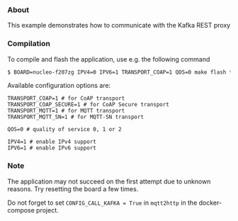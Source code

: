 ### About

This example demonstrates how to communicate with the Kafka REST proxy

### Compilation

To compile and flash the application, use e.g. the following command

```bash
$ BOARD=nucleo-f207zg IPV4=0 IPV6=1 TRANSPORT_COAP=1 QOS=0 make flash term
```

Available configuration options are:

    TRANSPORT_COAP=1 # for CoAP transport
    TRANSPORT_COAP_SECURE=1 # for CoAP Secure transport
    TRANSPORT_MQTT=1 # for MQTT transport
    TRANSPORT_MQTT_SN=1 # for MQTT-SN transport

    QOS=0 # quality of service 0, 1 or 2

    IPV4=1 # enable IPv4 support
    IPV6=1 # enable IPv6 support

### Note

The application may not succeed on the first attempt due to unknown reasons. Try resetting the
board a few times.

Do not forget to set `CONFIG_CALL_KAFKA = True` in `mqtt2http` in the docker-compose project. 
